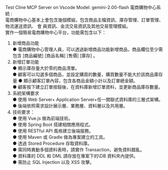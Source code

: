 Test Cline MCP Server on Vscode
Model: gemini-2.00-flash
電商購物中心系統 :   
電商購物中心基本上會包含幾個模組，包含商品主檔資訊、庫存管理、訂單管理、物流運送資訊、 會
員資訊、金流交易資訊及其他交易管理模組。  
實作一個簡易電商購物中心平台，功能需包含以下：  
1. 新增商品功能  
● 電商購物中心管理人員，可以透過新增商品功能新增商品，商品欄位至少需包含 [商品編號] [商品名稱] [售價] [庫存] 。  
2. 新增訂單功能  
● 顯示庫存量大於零的商品清單。  
● 顧客可以勾選多個商品，並設定購買的數量，購買數量不能大於該商品庫存量 
● 顯示顧客訂單內容，包含各商品金額小計以及訂單總金額。  
● 顧客按下建立訂單按鈕後，在資料庫新增訂單資料，並更新商品庫存數量。 
3. 系統架構要求  
● 使用 Web Server+ Application Server+任一關聯式資料庫的三層式架構。 
● 後端依照需求設計展示層、業務層、資料層以及共用層。  
4. 技術要求：  
● 使用 Vue.js 做為前端技術。  
● 使用 Spring Boot 搭建相關應用程式。  
● 使用 RESTful API 風格建立後端服務。  
● 使用 Maven 或 Gradle 做為專案建立的工具。  
● 透過 Stored Procedure 存取資料庫。  
● 需同時異動多個資料表時，請實作 Transaction，避免資料錯亂。  
● 資料庫的 DDL 和 DML 請存放在專案下的\DB 資料夾內提供。  
● 需防止 SQL Injection 以及 XSS 攻擊。  
